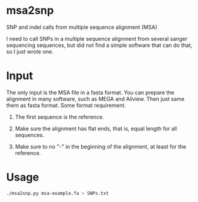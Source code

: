 # msa2snp
SNP and indel calls from multiple sequence alignment (MSA)

I need to call SNPs in a multiple sequence alignment from several sanger sequencing sequences, but did not find a simple software that can do that, so I just wrote one.

# Input

The only input is the MSA file in a fasta format. You can prepare the alignment in many software, such as MEGA and Aliview. Then just same them as fasta format. Some format requirement.

1. The first sequence is the reference.

1. Make sure the alignment has flat ends, that is, equal length for all sequences.

1. Make sure to no "-" in the beginning of the alignment, at least for the reference.

# Usage

```sh
./msa2snp.py msa-example.fa > SNPs.txt
```
